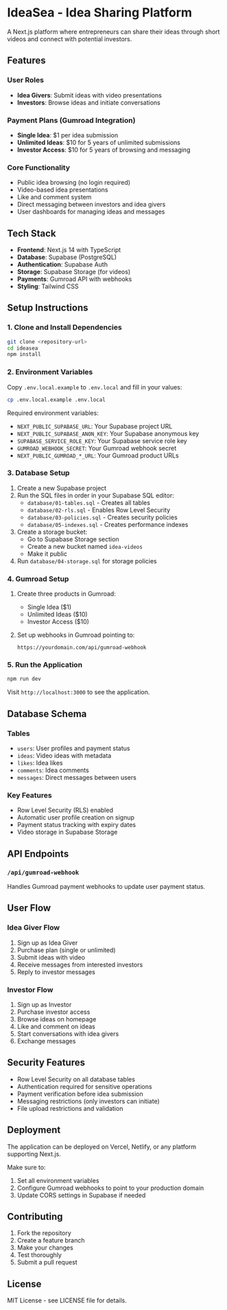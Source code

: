 # IdeaSea - Idea Sharing Platform

A Next.js platform where entrepreneurs can share their ideas through short videos and connect with potential investors.

## Features

### User Roles
- **Idea Givers**: Submit ideas with video presentations
- **Investors**: Browse ideas and initiate conversations

### Payment Plans (Gumroad Integration)
- **Single Idea**: $1 per idea submission
- **Unlimited Ideas**: $10 for 5 years of unlimited submissions
- **Investor Access**: $10 for 5 years of browsing and messaging

### Core Functionality
- Public idea browsing (no login required)
- Video-based idea presentations
- Like and comment system
- Direct messaging between investors and idea givers
- User dashboards for managing ideas and messages

## Tech Stack

- **Frontend**: Next.js 14 with TypeScript
- **Database**: Supabase (PostgreSQL)
- **Authentication**: Supabase Auth
- **Storage**: Supabase Storage (for videos)
- **Payments**: Gumroad API with webhooks
- **Styling**: Tailwind CSS

## Setup Instructions

### 1. Clone and Install Dependencies

```bash
git clone <repository-url>
cd ideasea
npm install
```

### 2. Environment Variables

Copy `.env.local.example` to `.env.local` and fill in your values:

```bash
cp .env.local.example .env.local
```

Required environment variables:
- `NEXT_PUBLIC_SUPABASE_URL`: Your Supabase project URL
- `NEXT_PUBLIC_SUPABASE_ANON_KEY`: Your Supabase anonymous key
- `SUPABASE_SERVICE_ROLE_KEY`: Your Supabase service role key
- `GUMROAD_WEBHOOK_SECRET`: Your Gumroad webhook secret
- `NEXT_PUBLIC_GUMROAD_*_URL`: Your Gumroad product URLs

### 3. Database Setup

1. Create a new Supabase project
2. Run the SQL files in order in your Supabase SQL editor:
   - `database/01-tables.sql` - Creates all tables
   - `database/02-rls.sql` - Enables Row Level Security
   - `database/03-policies.sql` - Creates security policies
   - `database/05-indexes.sql` - Creates performance indexes
3. Create a storage bucket:
   - Go to Supabase Storage section
   - Create a new bucket named `idea-videos`
   - Make it public
4. Run `database/04-storage.sql` for storage policies

### 4. Gumroad Setup

1. Create three products in Gumroad:
   - Single Idea ($1)
   - Unlimited Ideas ($10)
   - Investor Access ($10)

2. Set up webhooks in Gumroad pointing to:
   ```
   https://yourdomain.com/api/gumroad-webhook
   ```

### 5. Run the Application

```bash
npm run dev
```

Visit `http://localhost:3000` to see the application.

## Database Schema

### Tables
- `users`: User profiles and payment status
- `ideas`: Video ideas with metadata
- `likes`: Idea likes
- `comments`: Idea comments
- `messages`: Direct messages between users

### Key Features
- Row Level Security (RLS) enabled
- Automatic user profile creation on signup
- Payment status tracking with expiry dates
- Video storage in Supabase Storage

## API Endpoints

### `/api/gumroad-webhook`
Handles Gumroad payment webhooks to update user payment status.

## User Flow

### Idea Giver Flow
1. Sign up as Idea Giver
2. Purchase plan (single or unlimited)
3. Submit ideas with video
4. Receive messages from interested investors
5. Reply to investor messages

### Investor Flow
1. Sign up as Investor
2. Purchase investor access
3. Browse ideas on homepage
4. Like and comment on ideas
5. Start conversations with idea givers
6. Exchange messages

## Security Features

- Row Level Security on all database tables
- Authentication required for sensitive operations
- Payment verification before idea submission
- Messaging restrictions (only investors can initiate)
- File upload restrictions and validation

## Deployment

The application can be deployed on Vercel, Netlify, or any platform supporting Next.js.

Make sure to:
1. Set all environment variables
2. Configure Gumroad webhooks to point to your production domain
3. Update CORS settings in Supabase if needed

## Contributing

1. Fork the repository
2. Create a feature branch
3. Make your changes
4. Test thoroughly
5. Submit a pull request

## License

MIT License - see LICENSE file for details.